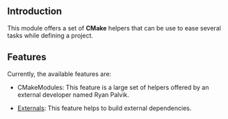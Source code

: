 ## Introduction
This module offers a set of **CMake** helpers that can be use to ease several
tasks while defining a project.

## Features
Currently, the available features are:

* CMakeModules:
This feature is a large set of helpers offered by an external developer named
Ryan Palvik.

* [Externals](external-packages/README.md):
This feature helps to build external dependencies.